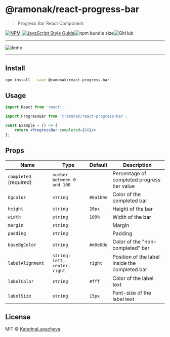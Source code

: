 # @ramonak/react-progress-bar

> Progress Bar React Component

[![NPM](https://img.shields.io/npm/v/@ramonak/react-progress-bar.svg)](https://www.npmjs.com/package/@ramonak/react-progress-bar) [![JavaScript Style Guide](https://img.shields.io/badge/code_style-standard-brightgreen.svg)](https://standardjs.com)![npm bundle size](https://img.shields.io/bundlephobia/min/@ramonak/react-progress-bar)![GitHub](https://img.shields.io/github/license/katerinalupacheva/react-progress-bar)

---

![demo](https://i.ibb.co/Fgh0BsD/animated-demo.gif)

---

## Install

```bash
npm install --save @ramonak/react-progress-bar
```

## Usage

```jsx
import React from 'react';

import ProgressBar from '@ramonak/react-progress-bar';

const Example = () => {
    return <ProgressBar completed={60}/>
};
```

## Props

| Name | Type | Default | Description |
| ---- | ---- | ------- | ----------- |
| `completed` (required) | `number between 0 and 100` |  | Percentage of completed progress bar value |
| `bgcolor` | `string` | `#6a1b9a` | Color of the completed bar |
| `height` | `string` | `20px` | Height of the bar |
| `width` | `string` | `100%` | Width of the bar |
| `margin` | `string` |  | Margin |
| `padding` | `string` | | Padding |
| `baseBgColor` | `string` | `#e0e0de` | Color of the "non-completed" bar |
| `labelAlignment` | `string: left, center, right` | `right`| Position of the label inside the completed bar |
| `labelColor` | `string` | `#fff` | Color of the label text |
| `labelSize` | `string` | `15px`| Font-size of the label text |

## License

MIT © [KaterinaLupacheva](https://github.com/KaterinaLupacheva)
